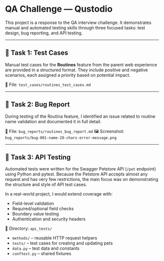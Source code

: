 # QA Challenge — Qustodio
This project is a response to the QA interview challenge. 
It demonstrates manual and automated testing skills through three focused tasks: 
test design, bug reporting, and API testing.

---

## 🧪 Task 1: Test Cases

Manual test cases for the **Routines** feature from the parent web experience are provided in a structured format. 
They include positive and negative scenarios, each assigned a priority based on potential impact.

📄 File: `test_cases/routines_test_cases.md`

---

## 🐞 Task 2: Bug Report

During testing of the Routina feature, 
I identified an issue related to routine name validation and documented it in full detail.

📄 File: `bug_reports/routines_bug_report.md`
🖼️ Screenshot: `bug_reports/bug-001-name-28-chars-error-message.png`

---

## 🔗 Task 3: API Testing

Automated tests were written for the Swagger Petstore API (`/pet` endpoint) using Python and pytest.
Because the Petstore API accepts almost any request and has very few restrictions, 
the main focus was on demonstrating the structure and style of API test cases.

In a real-world project, I would extend coverage with:
- Field-level validation
- Required/optional field checks
- Boundary value testing
- Authentication and security headers

📁 Directory: `api_tests/`
- `methods/` – reusable HTTP request helpers
- `tests/` – test cases for creating and updating pets
- `data.py` – test data and constants
- `conftest.py` – shared fixtures

